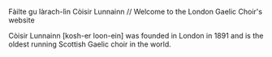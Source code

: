 <p>
    F&agrave;ilte gu l&agrave;rach-l&igrave;n C&ograve;isir Lunnainn //
    Welcome to the London Gaelic Choir's website
</p>
<p>
    C&ograve;isir Lunnainn [kosh-er loon-ein] was founded in London in
    1891 and is the oldest running Scottish Gaelic choir in the world.
</p>

